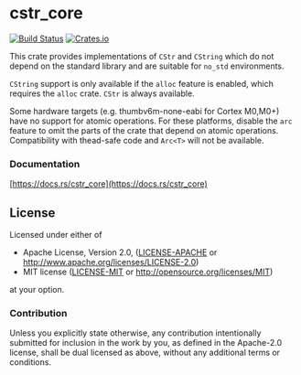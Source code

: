 cstr_core
=========

[![Build Status](https://travis-ci.org/Amanieu/cstr_core.svg?branch=master)](https://travis-ci.org/Amanieu/cstr_core) [![Crates.io](https://img.shields.io/crates/v/cstr_core.svg)](https://crates.io/crates/cstr_core)

This crate provides implementations of `CStr` and `CString` which do not depend on the standard library and are suitable for `no_std` environments.

`CString` support is only available if the `alloc` feature is enabled, which requires the `alloc` crate.
`CStr` is always available.

Some hardware targets (e.g. thumbv6m-none-eabi for Cortex M0,M0+) have no support for atomic operations. For these platforms, disable the `arc` feature to omit the parts of the crate that depend on atomic operations. Compatibility with thead-safe code and `Arc<T>` will not be available.

### Documentation

[https://docs.rs/cstr_core](https://docs.rs/cstr_core)

## License

Licensed under either of

 * Apache License, Version 2.0, ([LICENSE-APACHE](LICENSE-APACHE) or http://www.apache.org/licenses/LICENSE-2.0)
 * MIT license ([LICENSE-MIT](LICENSE-MIT) or http://opensource.org/licenses/MIT)

at your option.

### Contribution

Unless you explicitly state otherwise, any contribution intentionally submitted
for inclusion in the work by you, as defined in the Apache-2.0 license, shall be dual licensed as above, without any
additional terms or conditions.
